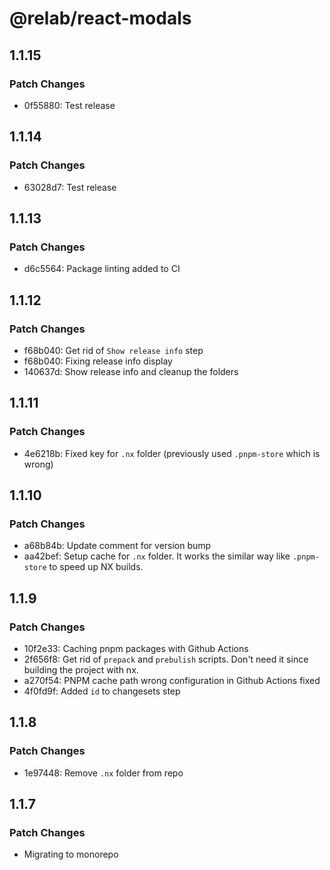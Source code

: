 # @relab/react-modals

## 1.1.15

### Patch Changes

-   0f55880: Test release

## 1.1.14

### Patch Changes

-   63028d7: Test release

## 1.1.13

### Patch Changes

-   d6c5564: Package linting added to CI

## 1.1.12

### Patch Changes

-   f68b040: Get rid of `Show release info` step
-   f68b040: Fixing release info display
-   140637d: Show release info and cleanup the folders

## 1.1.11

### Patch Changes

-   4e6218b: Fixed key for `.nx` folder (previously used `.pnpm-store` which is wrong)

## 1.1.10

### Patch Changes

-   a68b84b: Update comment for version bump
-   aa42bef: Setup cache for `.nx` folder.
    It works the similar way like `.pnpm-store` to speed up NX builds.

## 1.1.9

### Patch Changes

-   10f2e33: Caching pnpm packages with Github Actions
-   2f656f8: Get rid of `prepack` and `prebulish` scripts. Don't need it since building the project with nx.
-   a270f54: PNPM cache path wrong configuration in Github Actions fixed
-   4f0fd9f: Added `id` to changesets step

## 1.1.8

### Patch Changes

-   1e97448: Remove `.nx` folder from repo

## 1.1.7

### Patch Changes

-   Migrating to monorepo
